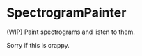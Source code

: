 SpectrogramPainter
==================

(WIP) Paint spectrograms and listen to them.

Sorry if this is crappy.
